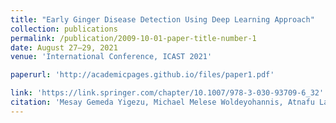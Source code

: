 ```yaml
---
title: "Early Ginger Disease Detection Using Deep Learning Approach"
collection: publications
permalink: /publication/2009-10-01-paper-title-number-1
date: August 27–29, 2021
venue: 'International Conference, ICAST 2021'

paperurl: 'http://academicpages.github.io/files/paper1.pdf'

link: 'https://link.springer.com/chapter/10.1007/978-3-030-93709-6_32'
citation: 'Mesay Gemeda Yigezu, Michael Melese Woldeyohannis, Atnafu Lambebo Tonja. 2021. &quot;Early Ginger Disease Detection Using Deep Learning Approach.&quot; <i>Advances of Science and Technology: 9th EAI International Conference, ICAST 2021,Springer International Publishing, 2022.</i>'
---
```


